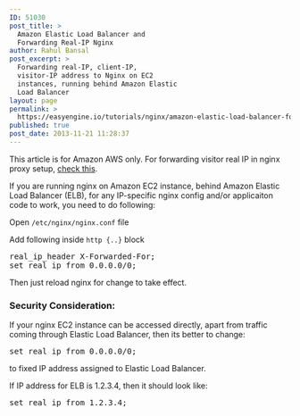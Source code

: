 ```yaml
---
ID: 51030
post_title: >
  Amazon Elastic Load Balancer and
  Forwarding Real-IP Nginx
author: Rahul Bansal
post_excerpt: >
  Forwarding real-IP, client-IP,
  visitor-IP address to Nginx on EC2
  instances, running behind Amazon Elastic
  Load Balancer
layout: page
permalink: >
  https://easyengine.io/tutorials/nginx/amazon-elastic-load-balancer-forward-real-ip/
published: true
post_date: 2013-11-21 11:28:37
---
```

This article is for Amazon AWS only. For forwarding visitor real IP in nginx proxy setup, <a href="https://easyengine.io/tutorials/nginx/forwarding-visitors-real-ip/">check this</a>.

If you are running nginx on Amazon EC2 instance, behind Amazon Elastic Load Balancer (ELB), for any IP-specific nginx config and/or applicaiton code to work, you need to do following:

Open <code>/etc/nginx/nginx.conf</code> file

Add following inside <code>http {..}</code> block
<pre>real_ip_header X-Forwarded-For;
set_real_ip_from 0.0.0.0/0;</pre>
Then just reload nginx for change to take effect.
<h3>Security Consideration:</h3>
If your nginx EC2 instance can be accessed directly, apart from traffic coming through Elastic Load Balancer, then its better to change:
<pre>set_real_ip_from 0.0.0.0/0;</pre>
to fixed IP address assigned to Elastic Load Balancer.

If IP address for ELB is 1.2.3.4, then it should look like:
<pre>set_real_ip_from 1.2.3.4;</pre>